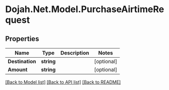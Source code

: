 # Dojah.Net.Model.PurchaseAirtimeRequest

## Properties

Name | Type | Description | Notes
------------ | ------------- | ------------- | -------------
**Destination** | **string** |  | [optional] 
**Amount** | **string** |  | [optional] 

[[Back to Model list]](../README.md#documentation-for-models) [[Back to API list]](../README.md#documentation-for-api-endpoints) [[Back to README]](../README.md)

